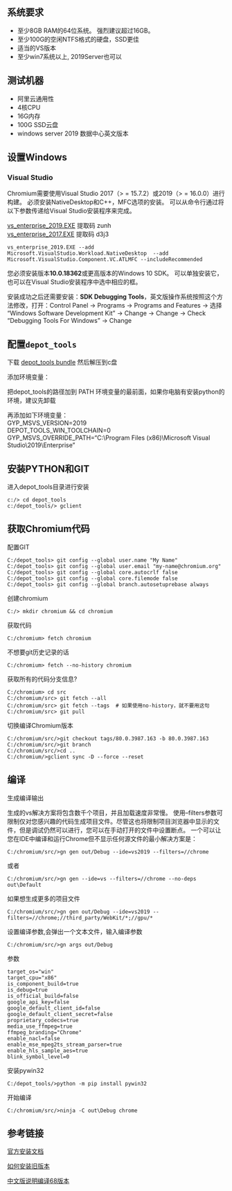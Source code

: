 <h2 id="系统要求">系统要求</h2>
<ul>
<li>至少8GB RAM的64位系统。 强烈建议超过16GB。</li>
<li>至少100G的空闲NTFS格式的硬盘，SSD更佳</li>
<li>适当的VS版本</li>
<li>至少win7系统以上, 2019Server也可以</li>
</ul>
<h2 id="测试机器">测试机器</h2>
<ul>
<li>阿里云通用性</li>
<li>4核CPU</li>
<li>16G内存</li>
<li>100G SSD云盘</li>
<li>windows server 2019 数据中心英文版本</li>
</ul>
<h2 id="设置windows">设置Windows</h2>
<h3 id="visual-studio">Visual Studio</h3>
<p>Chromium需要使用Visual Studio 2017（&gt; = 15.7.2）或2019（&gt; = 16.0.0）进行构建。 必须安装NativeDesktop和C++，MFC选项的安装。 可以从命令行通过将以下参数传递给Visual Studio安装程序来完成。</p>
<p><a href="https://pan.baidu.com/s/1GNFwPqnXjdLlIhPL5Ui4XA">vs_enterprise_2019.EXE</a>  提取码  zunh<br>
<a href="https://pan.baidu.com/s/1I1wipbz-Nazqm7YRGCogyQ">vs_enterprise_2017.EXE</a> 提取码  d3j3</p>
<pre><code>vs_enterprise_2019.EXE --add Microsoft.VisualStudio.Workload.NativeDesktop  --add Microsoft.VisualStudio.Component.VC.ATLMFC --includeRecommended
</code></pre>
<p>您必须安装版本<strong>10.0.18362</strong>或更高版本的Windows 10 SDK。 可以单独安装它，也可以在Visual Studio安装程序中选中相应的框。</p>
<p>安装成功之后还需要安装：<strong>SDK Debugging Tools</strong>，英文版操作系统按照这个方法修改，打开：Control Panel → Programs → Programs and Features → 选择 “Windows Software Development Kit” → Change → Change → Check “Debugging Tools For Windows” → Change</p>
<h2 id="配置depot_tools">配置<code>depot_tools</code></h2>
<p>下载 <a href="https://storage.googleapis.com/chrome-infra/depot_tools.zip">depot_tools bundle</a> 然后解压到c盘</p>
<p>添加环境变量：</p>
<p>把depot_tools的路径加到 PATH  环境变量的最前面，如果你电脑有安装python的环境，建议先卸载</p>
<p>再添加如下环境变量：<br>
GYP_MSVS_VERSION=2019<br>
DEPOT_TOOLS_WIN_TOOLCHAIN=0<br>
GYP_MSVS_OVERRIDE_PATH=“C:\Program Files (x86)\Microsoft Visual Studio\2019\Enterprise”</p>
<h2 id="安装python和git">安装PYTHON和GIT</h2>
<p>进入depot_tools目录进行安装</p>
<pre><code>c:/&gt; cd depot_tools
c:/depot_tools/&gt; gclient
</code></pre>
<h2 id="获取chromium代码">获取Chromium代码</h2>
<p>配置GIT</p>
<pre><code>C:/depot_tools&gt; git config --global user.name "My Name" 
C:/depot_tools&gt; git config --global user.email "my-name@chromium.org" 
C:/depot_tools&gt; git config --global core.autocrlf false 
C:/depot_tools&gt; git config --global core.filemode false 
C:/depot_tools&gt; git config --global branch.autosetuprebase always
</code></pre>
<p>创建chromium</p>
<pre><code>C:/&gt; mkdir chromium &amp;&amp; cd chromium
</code></pre>
<p>获取代码</p>
<pre><code>C:/chromium&gt; fetch chromium
</code></pre>
<p>不想要git历史记录的话</p>
<pre><code>C:/chromium&gt; fetch --no-history chromium
</code></pre>
<p>获取所有的代码分支信息?</p>
<pre><code>C:/chromium&gt; cd src  
C:/chromium/src&gt; git fetch --all  
C:/chromium/src&gt; git fetch --tags  # 如果使用no-history，就不要用这句
C:/chromium/src&gt; git pull
</code></pre>
<p>切换编译Chromium版本</p>
<pre><code>C:/chromium/src/&gt;git checkout tags/80.0.3987.163 -b 80.0.3987.163
C:/chromium/src/&gt;git branch
C:/chromium/src/&gt;cd ..
C:/chromium/&gt;gclient sync -D --force --reset
</code></pre>
<h2 id="编译">编译</h2>
<p>生成编译输出</p>
<p>生成的vs解决方案将包含数千个项目，并且加载速度非常慢。 使用–filters参数可限制仅对您感兴趣的代码生成项目文件。尽管这也将限制项目浏览器中显示的文件，但是调试仍然可以进行，您可以在手动打开的文件中设置断点。 一个可以让您在IDE中编译和运行Chrome但不显示任何源文件的最小解决方案是：</p>
<pre><code>C:/chromium/src/&gt;gn gen out/Debug --ide=vs2019 --filters=//chrome  
</code></pre>
<p>或者</p>
<pre><code>C:/chromium/src/&gt;gn gen --ide=vs --filters=//chrome --no-deps out\Default
</code></pre>
<p>如果想生成更多的项目文件</p>
<pre><code>C:/chromium/src/&gt;gn gen out/Debug --ide=vs2019 --filters=//chrome;//third_party/WebKit/*;//gpu/*
</code></pre>
<p>设置编译参数,会弹出一个文本文件，输入编译参数</p>
<pre><code>C:/chromium/src/&gt;gn args out/Debug 
</code></pre>
<p>参数</p>
<pre><code>target_os="win"
target_cpu="x86"
is_component_build=true
is_debug=true
is_official_build=false
google_api_key=false
google_default_client_id=false
google_default_client_secret=false
proprietary_codecs=true
media_use_ffmpeg=true
ffmpeg_branding="Chrome"
enable_nacl=false
enable_mse_mpeg2ts_stream_parser=true
enable_hls_sample_aes=true
blink_symbol_level=0
</code></pre>
<p>安装pywin32</p>
<pre><code>C:/depot_tools/&gt;python -m pip install pywin32
</code></pre>
<p>开始编译</p>
<pre><code>C:/chromium/src/&gt;ninja -C out\Debug chrome
</code></pre>
<h2 id="参考链接">参考链接</h2>
<p><a href="https://chromium.googlesource.com/chromium/src/+/80.0.3987.163/docs/windows_build_instructions.md">官方安装文档</a></p>
<p><a href="https://chromium.googlesource.com/chromium/src.git/+/master/docs/building_old_revisions.md">如何安装旧版本</a></p>
<p><a href="https://my.oschina.net/u/3175552/blog/3001316">中文版说明编译68版本</a></p>

<!--stackedit_data:
eyJoaXN0b3J5IjpbLTM4ODEzMTA5OF19
-->